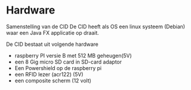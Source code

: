 ---
---

# Hardware 


Samenstelling van de CID
De CID heeft als OS een linux systeem (Debian) waar een Java FX applicatie op draait. 

De CID bestaat uit volgende hardware
* raspberry PI versie B met 512 MB geheugen(5V)
* een 8 Gig micro SD card in SD-card adaptor
* Een Powershield op de raspberry pi 
* een RFID lezer (acr122) (5V)
* een composite scherm (12 volt) 

